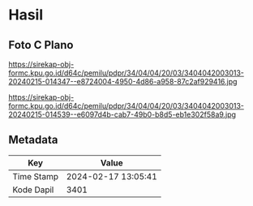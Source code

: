 # Hasil

## Foto C Plano

https://sirekap-obj-formc.kpu.go.id/d64c/pemilu/pdpr/34/04/04/20/03/3404042003013-20240215-014347--e8724004-4950-4d86-a958-87c2af929416.jpg

https://sirekap-obj-formc.kpu.go.id/d64c/pemilu/pdpr/34/04/04/20/03/3404042003013-20240215-014539--e6097d4b-cab7-49b0-b8d5-eb1e302f58a9.jpg


## Metadata

| Key        | Value               |
| ---------- | ------------------- |
| Time Stamp | 2024-02-17 13:05:41 |
| Kode Dapil | 3401                |



